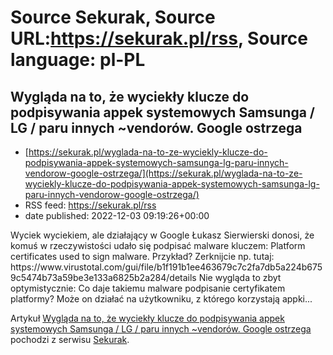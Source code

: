 # Source Sekurak, Source URL:https://sekurak.pl/rss, Source language: pl-PL

## Wygląda na to, że wyciekły klucze do podpisywania appek systemowych Samsunga / LG / paru innych ~vendorów. Google ostrzega
 - [https://sekurak.pl/wyglada-na-to-ze-wyciekly-klucze-do-podpisywania-appek-systemowych-samsunga-lg-paru-innych-vendorow-google-ostrzega/](https://sekurak.pl/wyglada-na-to-ze-wyciekly-klucze-do-podpisywania-appek-systemowych-samsunga-lg-paru-innych-vendorow-google-ostrzega/)
 - RSS feed: https://sekurak.pl/rss
 - date published: 2022-12-03 09:19:26+00:00

<p>Wyciek wyciekiem, ale działający w Google Łukasz Sierwierski donosi, że komuś w rzeczywistości udało się podpisać malware kluczem: Platform certificates used to sign malware. Przykład? Zerknijcie np. tutaj: https://www.virustotal.com/gui/file/b1f191b1ee463679c7c2fa7db5a224b6759c5474b73a59be3e133a6825b2a284/details Nie wygląda to zbyt optymistycznie: Co daje takiemu malware podpisanie certyfikatem platformy? Może on działać na użytkowniku, z którego korzystają appki...</p>
<p>Artykuł <a href="https://sekurak.pl/wyglada-na-to-ze-wyciekly-klucze-do-podpisywania-appek-systemowych-samsunga-lg-paru-innych-vendorow-google-ostrzega/" rel="nofollow">Wygląda na to, że wyciekły klucze do podpisywania appek systemowych Samsunga / LG / paru innych ~vendorów. Google ostrzega</a> pochodzi z serwisu <a href="https://sekurak.pl" rel="nofollow">Sekurak</a>.</p>
